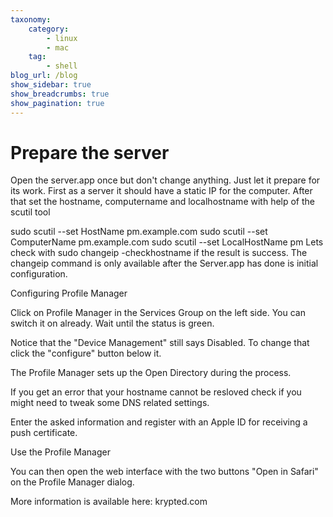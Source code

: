 ```yaml
---
taxonomy:
    category:
        - linux
        - mac
    tag:
        - shell
blog_url: /blog
show_sidebar: true
show_breadcrumbs: true
show_pagination: true
---
```

# Prepare the server

Open the server.app once but don't change anything. Just let it prepare for its work. First as a server it should have a static IP for the computer. After that set the hostname, computername and localhostname with help of the scutil tool

sudo scutil --set HostName pm.example.com
sudo scutil --set ComputerName pm.example.com
sudo scutil --set LocalHostName pm
Lets check with sudo changeip -checkhostname if the result is success. The changeip command is only available after the Server.app has done is initial configuration.

Configuring Profile Manager

Click on Profile Manager in the Services Group on the left side. You can switch it on already. Wait until the status is green.

Notice that the "Device Management" still says Disabled. To change that click the "configure" button below it.

The Profile Manager sets up the Open Directory during the process.

If you get an error that your hostname cannot be resloved check if you might need to tweak some DNS related settings.

Enter the asked information and register with an Apple ID for receiving a push certificate.

Use the Profile Manager

You can then open the web interface with the two buttons "Open in Safari" on the Profile Manager dialog.

More information is available here: krypted.com
